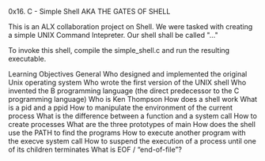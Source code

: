 0x16. C - Simple Shell
AKA
THE GATES OF SHELL

This is an ALX collaboration project on Shell. We were tasked with creating a simple UNIX Command Intepreter. Our shell shall be called "..."

To invoke this shell, compile the simple_shell.c and run the resulting executable.

Learning Objectives
General
Who designed and implemented the original Unix operating system
Who wrote the first version of the UNIX shell
Who invented the B programming language (the direct predecessor to the C programming language)
Who is Ken Thompson
How does a shell work
What is a pid and a ppid
How to manipulate the environment of the current process
What is the difference between a function and a system call
How to create processes
What are the three prototypes of main
How does the shell use the PATH to find the programs
How to execute another program with the execve system call
How to suspend the execution of a process until one of its children terminates
What is EOF / “end-of-file”? 
